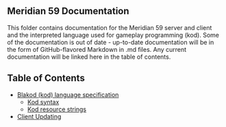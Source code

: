 Meridian 59 Documentation
--------------

This folder contains documentation for the Meridian 59 server and client and
the interpreted language used for gameplay programming (kod). Some of the
documentation is out of date - up-to-date documentation will be in the form
of GitHub-flavored Markdown in .md files. Any current documentation will be
linked here in the table of contents.

## Table of Contents
* [Blakod (kod) language specification](./kodspec.md)
  * [Kod syntax](./kodsyntax.md)
  * [Kod resource strings](./kodresource.md)
* [Client Updating](./clientupdate.md)
